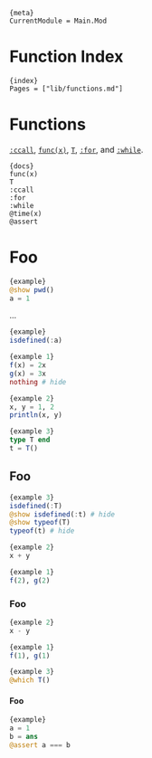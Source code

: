 
    {meta}
    CurrentModule = Main.Mod

# Function Index

    {index}
    Pages = ["lib/functions.md"]

# Functions

[`:ccall`]({ref}), [`func(x)`]({ref}), [`T`]({ref}), [`:for`]({ref}), and [`:while`]({ref}).

    {docs}
    func(x)
    T
    :ccall
    :for
    :while
    @time(x)
    @assert

# Foo

```julia
{example}
@show pwd()
a = 1
```

...

```julia
{example}
isdefined(:a)
```

```julia
{example 1}
f(x) = 2x
g(x) = 3x
nothing # hide
```

```julia
{example 2}
x, y = 1, 2
println(x, y)
```

```julia
{example 3}
type T end
t = T()
```

## Foo

```julia
{example 3}
isdefined(:T)
@show isdefined(:t) # hide
@show typeof(T)
typeof(t) # hide
```

```julia
{example 2}
x + y
```

```julia
{example 1}
f(2), g(2)
```

### Foo

```julia
{example 2}
x - y
```

```julia
{example 1}
f(1), g(1)
```

```julia
{example 3}
@which T()
```

#### Foo

```julia
{example}
a = 1
b = ans
@assert a === b
```
